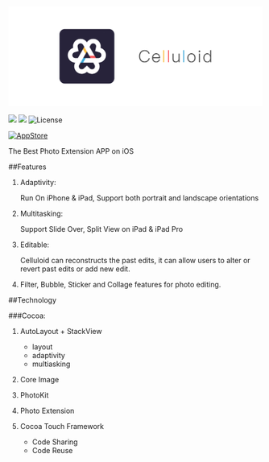 
![](banner.jpg)

![](http://img.shields.io/badge/iOS-9.0%2B-blue.svg) 
![](http://img.shields.io/badge/Swift-2.2-blue.svg)
![License](https://img.shields.io/github/license/lexrus/VPNOn.svg?style=flat)    

[<img src="https://cloud.githubusercontent.com/assets/219689/5575342/963e0ee8-9013-11e4-8091-7ece67d64729.png" width="135" height="40" alt="AppStore"/>](https://itunes.apple.com/app/celluloid/id1124966798)

The Best Photo Extension APP on iOS

##Features

1. Adaptivity:

	Run On iPhone & iPad, Support both portrait and landscape orientations

2. Multitasking: 

	Support Slide Over, Split View on iPad & iPad Pro
	
3. Editable:

	Celluloid can reconstructs the past edits, it can allow users to alter or revert past edits or add new edit.

4. Filter, Bubble, Sticker and Collage features for photo editing.


##Technology

###Cocoa:

1. AutoLayout + StackView

	- layout
	- adaptivity
	- multiasking
	
2. Core Image

3. PhotoKit

4. Photo Extension

5. Cocoa Touch Framework

	- Code Sharing
	- Code Reuse

